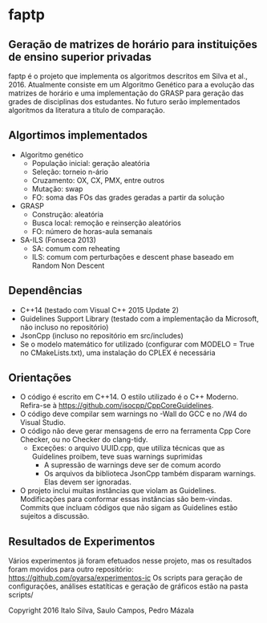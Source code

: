 # faptp

## Geração de matrizes de horário para instituições de ensino superior privadas
faptp é o projeto que implementa os algoritmos descritos em Silva et al., 2016.
Atualmente consiste em um Algoritmo Genético para a evolução das matrizes de horário
e uma implementação do GRASP para geração das grades de disciplinas dos estudantes.
No futuro serão implementados algoritmos da literatura a título de comparação.

## Algortimos implementados
- Algoritmo genético
  - População inicial: geração aleatória
  - Seleção: torneio n-ário
  - Cruzamento: OX, CX, PMX, entre outros
  - Mutação: swap
  - FO: soma das FOs das grades geradas a partir da solução
- GRASP
  - Construção: aleatória
  - Busca local: remoção e reinserção aleatórios
  - FO: número de horas-aula semanais
- SA-ILS (Fonseca 2013)
  - SA: comum com reheating
  - ILS: comum com perturbações e descent phase baseado em Random Non Descent
  
## Dependências
- C++14 (testado com Visual C++ 2015 Update 2)
- Guidelines Support Library (testado com a implementação da Microsoft, não incluso no repositório)
- JsonCpp (incluso no repositório em src/includes)
- Se o modelo matemático for utilizado (configurar com MODELO = True no CMakeLists.txt), uma instalação
  do CPLEX é necessária

## Orientações
- O código é escrito em C++14. O estilo utilizado é o C++ Moderno. Refira-se à https://github.com/isocpp/CppCoreGuidelines.
- O código deve compilar sem warnings no -Wall do GCC e no /W4 do Visual Studio.
- O código não deve gerar mensagens de erro na ferramenta Cpp Core Checker, ou no Checker do clang-tidy.
  - Exceções: o arquivo UUID.cpp, que utiliza técnicas que as Guidelines proibem, teve suas warnings suprimidas
    - A supressão de warnings deve ser de comum acordo
    - Os arquivos da biblioteca JsonCpp também disparam warnings. Elas devem ser ignoradas.
- O projeto inclui muitas instâncias que violam as Guidelines. Modificações para conformar essas
  instâncias são bem-vindas. Commits que incluam códigos que não sigam as Guidelines estão sujeitos a discussão.

## Resultados de Experimentos
Vários experimentos já foram efetuados nesse projeto, mas os resultados foram
movidos para outro repositório: https://github.com/oyarsa/experimentos-ic
Os scripts para geração de configurações, análises estatíticas e geração de gráficos
estão na pasta scripts/

Copyright 2016 Italo Silva, Saulo Campos, Pedro Mázala  
